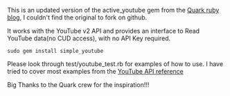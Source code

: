 This is an updated version of the active_youtube gem from the [Quark ruby blog](http://www.quarkruby.com/2008/2/12/active-youtube), I couldn't find the original to fork on github.

It works with the YouTube v2 API and provides an interface to Read YouTube data(no CUD access), with no API Key required.

`sudo gem install simple_youtube`

Please look through test/youtube_test.rb for examples of how to use. I have tried to cover most examples from the [YouTube API reference](http://code.google.com/apis/youtube/2.0/reference.html)

Big Thanks to the Quark crew for the inspiration!!!



